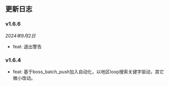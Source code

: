 ## 更新日志
### v1.6.6
*2024年9月2日*  
- feat: 退出警告

### v1.6.4
- feat: 基于boss_batch_push加入自动化，以地区loop搜索关键字驱动，其它微小改动。
